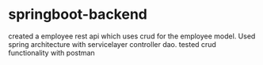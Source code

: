 # springboot-backend

created a employee rest api which uses crud for the employee model. Used spring architecture with servicelayer controller dao. 
tested crud functionality with postman
